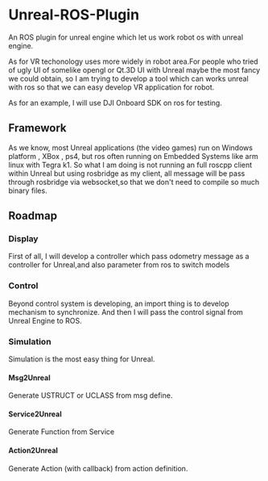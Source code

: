# Unreal-ROS-Plugin
An ROS plugin for unreal engine which let us work robot os with unreal engine.

As for VR techonology uses more widely in robot area.For people who tried of ugly UI of somelike opengl or Qt.3D UI with Unreal maybe the most fancy we could obtain, so I am trying to develop a tool which can works unreal with ros so that we can easy develop VR application for robot.

As for an example, I will use DJI Onboard SDK on ros for testing.
## Framework

As we know, most Unreal applications (the video games) run on Windows platform , XBox , ps4, but ros often running on Embedded Systems like arm linux with Tegra k1. So what I am doing is not running an full roscpp client within Unreal but using rosbridge as my client, all message will be pass through rosbridge via websocket,so that we don't need to compile so much binary files.

## Roadmap

### Display
First of all, I will develop a controller which pass odometry message as a controller for Unreal,and also parameter from ros to switch models

### Control
Beyond control system is developing, an import thing is to develop mechanism to synchronize.
And then I will pass the control signal from Unreal Engine to ROS.

### Simulation
Simulation is the most easy thing for Unreal.

#### Msg2Unreal

Generate USTRUCT or UCLASS from msg define.

#### Service2Unreal

Generate Function from Service

#### Action2Unreal

Generate Action (with callback) from action definition.
